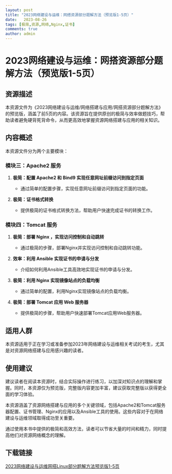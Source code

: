 ```yaml
---
layout: post
title: "2023网络建设与运维：网搭资源部分题解方法（预览版1-5页）"
date:   2023-08-26
tags: [极简,资源,网络,Nginx,证书]
comments: true
author: admin
---
```

# 2023网络建设与运维：网搭资源部分题解方法（预览版1-5页）

## 资源描述

本资源文件为《2023网络建设与运维/网络搭建与应用/网搭资源部分题解方法》的预览版，涵盖了前5页的内容。该资源旨在提供原创的极简与效率做题技巧，帮助读者避免硬背死背命令，从而更高效地掌握资源网络搭建与应用的相关知识。

## 内容概述

本资源文件分为两个主要模块：

### 模块三：Apache2 服务

1. **极简：配置 Apache2 和 Bind9 实现任意网址前缀访问到指定页面**
   - 通过简单的配置步骤，实现任意网址前缀访问到指定页面的功能。

2. **极简：证书格式转换**
   - 提供极简的证书格式转换方法，帮助用户快速完成证书的转换工作。

### 模块四：Tomcat 服务

1. **极简：部署 Nginx ，实现访问控制和自动跳转**
   - 通过极简的步骤，部署Nginx并实现访问控制和自动跳转功能。

2. **效率：利用 Ansible 实现证书的申请与分发**
   - 介绍如何利用Ansible工具高效地实现证书的申请与分发。

3. **极简：利用 Nginx 实现镜像站点的负载均衡**
   - 通过简单的配置，利用Nginx实现镜像站点的负载均衡。

4. **极简：部署 Tomcat 应用 Web 服务器**
   - 提供极简的步骤，帮助用户快速部署Tomcat应用Web服务器。

## 适用人群

本资源适用于正在学习或准备参加2023年网络建设与运维相关考试的考生，尤其是对资源网络搭建与应用感兴趣的读者。

## 使用建议

建议读者在阅读本资源时，结合实际操作进行练习，以加深对知识点的理解和掌握。同时，本资源仅为预览版，完整版内容更加丰富，建议获取完整版以获得更全面的学习体验。

本资源涵盖了资源网络搭建与应用的多个关键领域，包括Apache2和Tomcat服务器配置、证书管理、Nginx的应用以及Ansible工具的使用。这些内容对于在网络建设与运维领域取得成功至关重要。

通过使用本书中提供的极简和高效方法，读者可以节省大量的时间和精力，同时提高他们对资源网络概念的理解。

## 下载链接

[2023网络建设与运维网搭Linux部分题解方法预览版1-5页](https://pan.quark.cn/s/d65d609029c9)